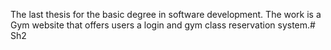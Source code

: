 The last thesis for the basic degree in software development. The work is a Gym website that offers users a login and gym class reservation system.# Sh2
